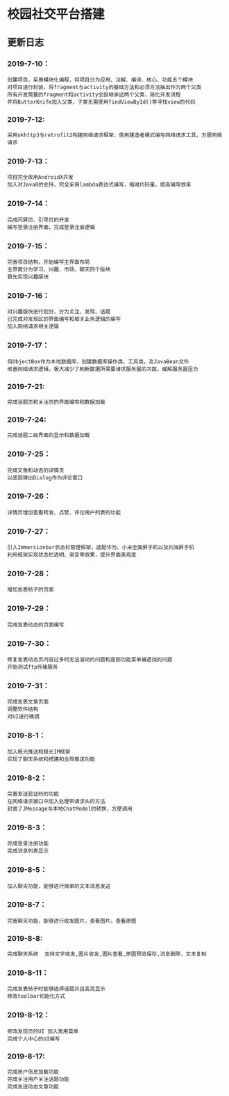 # 校园社交平台搭建

## 更新日志
### 2019-7-10：
	创建项目，采用模块化编程，将项目分为应用、注解、编译、核心、功能五个模块
	对项目进行封装，将fragment与activity的基础方法和必须方法抽出作为两个父类
	所有开发需要的fragment和activity全部继承这两个父类，简化开发流程
	并将ButterKnife加入父类，子类无需使用findViewById()等寻找view的代码

### 2019-7-12:
	采用okhttp3与retrofit2构建网络请求框架，使用建造者模式编写网络请求工具，方便网络请求

### 2019-7-13：
	项目完全改用AndroidX开发
	加入对Java8的支持，完全采用lambda表达式编写，缩减代码量，提高编写效率

### 2019-7-14：
	完成闪屏页、引导页的开发
	编写登录注册界面，完成登录注册逻辑

### 2019-7-15：
	完善项目结构，开始编写主界面布局
	主界面分为学习、兴趣、市场、聊天四个版块
	首先实现兴趣版块

### 2019-7-16：
	对兴趣版块进行划分，分为关注、发现、话题
	已完成对发现区的界面编写和相关业务逻辑的编写
	加入网络请求相关逻辑

### 2019-7-17：
	将ObjectBox作为本地数据库，创建数据库操作类，工具类，及JavaBean文件
	改善网络请求逻辑，极大减少了刷新数据所需要请求服务器的次数，缓解服务器压力

### 2019-7-21:
	完成话题页和关注页的界面编写和数据加载

### 2019-7-24:
	完成话题二级界面的显示和数据加载

### 2019-7-25：
	完成文章和动态的详情页
	以底部弹出Dialog作为评论窗口

### 2019-7-26：
	详情页增加查看转发、点赞、评论用户列表的功能

### 2019-7-27：
	引入Immersionbar状态栏管理框架，适配华为、小米全面屏手机以及刘海屏手机
	利用框架实现状态栏透明、渐变等效果，提升界面美观度

### 2019-7-28：
	增加发表帖子的页面

### 2019-7-29：
	完成发表动态的页面编写

### 2019-7-30：
	修复发表动态页内容过多时无法滚动的问题和底部功能菜单被遮挡的问题
	开始测试ftp传输服务

### 2019-7-31：
	完成发表文章页面
	调整软件结构
	对UI进行微调

### 2019-8-1：
	加入极光推送和极光IM框架
	实现了聊天系统和搭建和全局推送功能

### 2019-8-2：
	完善发送验证码的功能
	在网络请求接口中加入处理带请求头的方法
	封装了JMessage与本地ChatModel的转换，方便调用

### 2019-8-3：
	完成登录注册功能
	完成消息列表显示

### 2019-8-5：
	加入聊天功能，能够进行简单的文本消息发送

### 2019-8-7：
	完善聊天功能，能够进行收发图片，查看图片，查看原图

### 2019-8-8:
	完成聊天系统	支持文字收发,图片收发,图片查看,原图预览保存,消息删除，文本复制
	
### 2019-8-11：
    完成发表帖子时能够选择话题并且高亮显示
    修改toolbar初始化方式
    
### 2019-8-12：
    修改发现页的UI 加入常用菜单
    完成个人中心的UI编写
    
### 2019-8-17:
    完成用户信息加载功能
    完成关注用户关注话题功能
    完成发送动态文章功能
